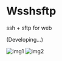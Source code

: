 # Wsshsftp

ssh + sftp for web

(Developing...)

![img1](http://ogaxrnolm.bkt.clouddn.com/wsshsftp1.gif)
![img2](http://ogaxrnolm.bkt.clouddn.com/wsshsftp2.gif)